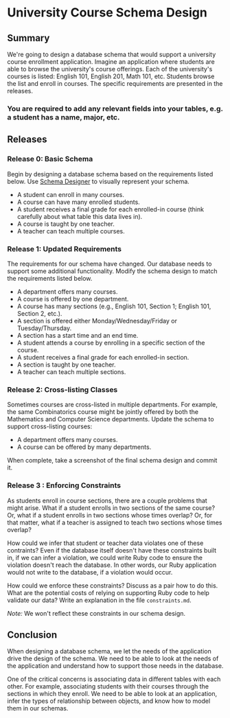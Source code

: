 # University Course Schema Design 
 
## Summary 
We're going to design a database schema that would support a university course enrollment application.  Imagine an application where students are able to browse the university's course offerings.  Each of the university's courses is listed:  English 101, English 201, Math 101, etc.  Students browse the list and enroll in courses.  The specific requirements are presented in the releases.

### You are required to add any relevant fields into your tables, e.g. a student has a name, major, etc.

## Releases
### Release 0: Basic Schema
Begin by designing a database schema based on the requirements listed below.  Use [Schema Designer][] to visually represent your schema.

- A student can enroll in many courses.
- A course can have many enrolled students.
- A student receives a final grade for each enrolled-in course (think carefully about what table this data lives in).
- A course is taught by one teacher.
- A teacher can teach multiple courses.


### Release 1: Updated Requirements
The requirements for our schema have changed.  Our database needs to support some additional functionality.  Modify the schema design to match the requirements listed below.

- A department offers many courses.
- A course is offered by one department.
- A course has many sections (e.g., English 101, Section 1; English 101, Section 2, etc.).
- A section is offered either Monday/Wednesday/Friday or Tuesday/Thursday.
- A section has a start time and an end time.
- A student attends a course by enrolling in a specific section of the course.
- A student receives a final grade for each enrolled-in section.
- A section is taught by one teacher.
- A teacher can teach multiple sections.


### Release 2: Cross-listing Classes
Sometimes courses are cross-listed in multiple departments.  For example, the same Combinatorics course might be jointly offered by both the Mathematics and Computer Science departments.  Update the schema to support cross-listing courses:

- A department offers many courses.
- A course can be offered by many departments.

When complete, take a screenshot of the final schema design and commit it.


### Release 3 : Enforcing Constraints
As students enroll in course sections, there are a couple problems that might arise.  What if a student enrolls in two sections of the same course?  Or, what if a student enrolls in two sections whose times overlap?  Or, for that matter, what if a teacher is assigned to teach two sections whose times overlap?

How could we infer that student or teacher data violates one of these contraints?  Even if the database itself doesn't have these constraints built in, if we can infer a violation, we could write Ruby code to ensure the violation doesn't reach the database.  In other words, our Ruby application would not write to the database, if a violation would occur.

How could we enforce these constraints?  Discuss as a pair how to do this.  What are the potential costs of relying on supporting Ruby code to help validate our data?  Write an explanation in the file `constraints.md`.

*Note:* We won't reflect these constraints in our schema design.


## Conclusion
When designing a database schema, we let the needs of the application drive the design of the schema.  We need to be able to look at the needs of the application and understand how to support those needs in the database.

One of the critical concerns is associating data in different tables with each other.  For example, associating students with their courses through the sections in which they enroll.  We need to be able to look at an application, infer the types of relationship between objects, and know how to model them in our schemas.


[Schema Designer]: https://ondras.zarovi.cz/sql/demo/
